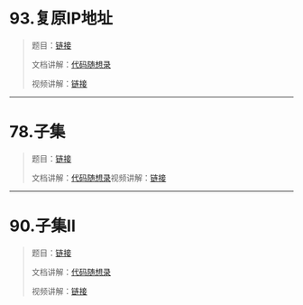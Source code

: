 



# 93.复原IP地址

> 题目：[链接](https://leetcode.cn/problems/restore-ip-addresses/)
>
> 文档讲解：[代码随想录](https://programmercarl.com/0093.%E5%A4%8D%E5%8E%9FIP%E5%9C%B0%E5%9D%80.html)
>
> 视频讲解：[链接](https://www.bilibili.com/video/BV1XP4y1U73i/)







--------------



# 78.子集

> 题目：[链接](https://leetcode.cn/problems/subsets/)
>
> 文档讲解：[代码随想录](https://programmercarl.com/0078.%E5%AD%90%E9%9B%86.html)视频讲解：[链接](https://www.bilibili.com/video/BV1U84y1q7Ci)
>







--------------

# 90.子集II

> 题目：[链接](https://leetcode.cn/problems/subsets-ii/)
>
> 文档讲解：[代码随想录](https://programmercarl.com/0090.%E5%AD%90%E9%9B%86II.html)
>
> 视频讲解：[链接](https://www.bilibili.com/video/BV1vm4y1F71J/)










